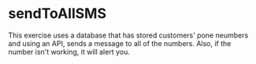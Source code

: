 # sendToAllSMS

This exercise uses a database that has stored customers' pone neumbers and using an API, sends a message to all of the numbers. 
Also, if the number isn't working, it will alert you.
